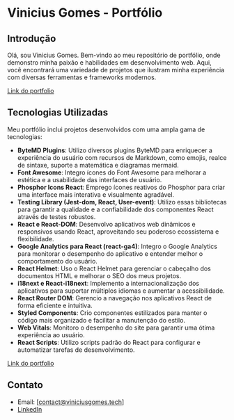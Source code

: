 # Vinicius Gomes - Portfólio

## Introdução

Olá, sou Vinicius Gomes. Bem-vindo ao meu repositório de portfólio, onde demonstro minha paixão e habilidades em desenvolvimento web. Aqui, você encontrará uma variedade de projetos que ilustram minha experiência com diversas ferramentas e frameworks modernos.


[Link do portfolio](https://viniciusgomes.tech)

## Tecnologias Utilizadas

Meu portfólio inclui projetos desenvolvidos com uma ampla gama de tecnologias:

- **ByteMD Plugins**: Utilizo diversos plugins ByteMD para enriquecer a experiência do usuário com recursos de Markdown, como emojis, realce de sintaxe, suporte a matemática e diagramas mermaid.
- **Font Awesome**: Integro ícones do Font Awesome para melhorar a estética e a usabilidade das interfaces de usuário.
- **Phosphor Icons React**: Emprego ícones reativos do Phosphor para criar uma interface mais interativa e visualmente agradável.
- **Testing Library (Jest-dom, React, User-event)**: Utilizo essas bibliotecas para garantir a qualidade e a confiabilidade dos componentes React através de testes robustos.
- **React e React-DOM**: Desenvolvo aplicativos web dinâmicos e responsivos usando React, aproveitando seu poderoso ecossistema e flexibilidade.
- **Google Analytics para React (react-ga4)**: Integro o Google Analytics para monitorar o desempenho do aplicativo e entender melhor o comportamento do usuário.
- **React Helmet**: Uso o React Helmet para gerenciar o cabeçalho dos documentos HTML e melhorar o SEO dos meus projetos.
- **i18next e React-i18next**: Implemento a internacionalização dos aplicativos para suportar múltiplos idiomas e aumentar a acessibilidade.
- **React Router DOM**: Gerencio a navegação nos aplicativos React de forma eficiente e intuitiva.
- **Styled Components**: Crio componentes estilizados para manter o código mais organizado e facilitar a manutenção do estilo.
- **Web Vitals**: Monitoro o desempenho do site para garantir uma ótima experiência ao usuário.
- **React Scripts**: Utilizo scripts padrão do React para configurar e automatizar tarefas de desenvolvimento.

[Link do portfolio](https://viniciusgomes.tech)

## Contato

- Email: [contact@viniciusgomes.tech]
- [LinkedIn](https://www.linkedin.com/in/vinicius-gomes-384397156/)
